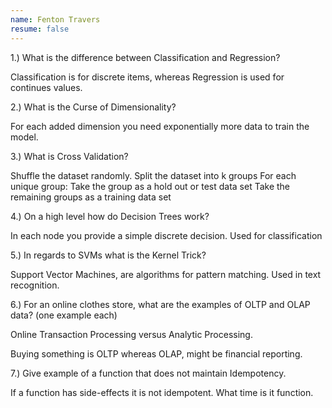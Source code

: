 ```yaml
---
name: Fenton Travers
resume: false
---
```




1.) What is the difference between Classification and Regression?

Classification is for discrete items, whereas Regression is used for continues values.

2.) What is the Curse of Dimensionality?

For each added dimension you need exponentially more data to train the model.

3.) What is Cross Validation?

Shuffle the dataset randomly.
Split the dataset into k groups
For each unique group:
Take the group as a hold out or test data set
Take the remaining groups as a training data set

4.) On a high level how do Decision Trees work?

In each node you provide a simple discrete decision.  Used for classification 

5.) In regards to SVMs what is the Kernel Trick?

Support Vector Machines, are algorithms for pattern matching.  Used in text recognition.

6.) For an online clothes store, what are the examples of OLTP and OLAP data? (one example each)

Online Transaction Processing versus Analytic Processing.

Buying something is OLTP whereas OLAP, might be financial reporting.

7.) Give example of a function that does not maintain Idempotency.

If a function has side-effects it is not idempotent.  What time is it function.
